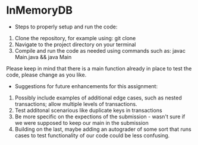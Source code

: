 # InMemoryDB

- Steps to properly setup and run the code: 
1. Clone the repository, for example using: git clone <repository-url>
2. Navigate to the project directory on your terminal
3. Compile and run the code as needed using commands such as: javac Main.java && java Main


Please keep in mind that there is a main function already in place to test the code, please change as you like. 


- Suggestions for future enhancements for this assignment:
1. Possibly include examples of additional edge cases, such as nested transactions; allow multiple levels of transactions. 
2. Test additonal scenarious like duplicate keys in transactions
3. Be more specific on the expections of the submission - wasn't sure if we were supposed to keep our main in the submission
4. Building on the last, maybe adding an autograder of some sort that runs cases to test functionality of our code could be less confusing. 

 
